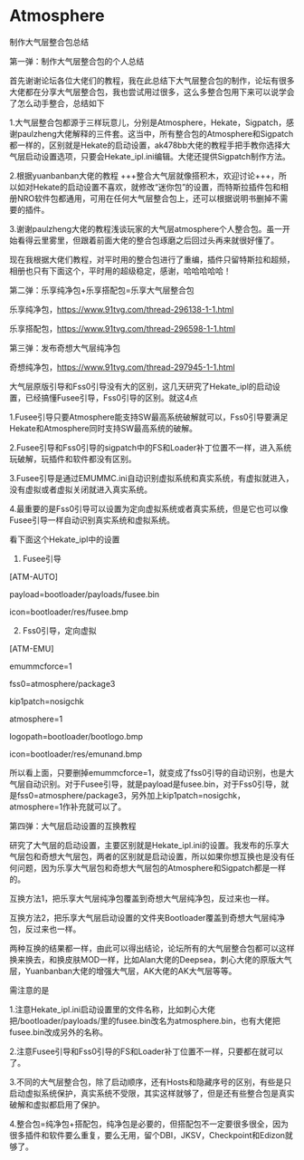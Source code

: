 # Atmosphere
制作大气层整合包总结

第一弹：制作大气层整合包的个人总结

首先谢谢论坛各位大佬们的教程，我在此总结下大气层整合包的制作，论坛有很多大佬都在分享大气层整合包，我也尝试用过很多，这么多整合包用下来可以说学会了怎么动手整合，总结如下

1.大气层整合包都源于三样玩意儿，分别是Atmosphere，Hekate，Sigpatch，感谢paulzheng大佬解释的三件套。这当中，所有整合包的Atmosphere和Sigpatch都一样的，区别就是Hekate的启动设置，ak478bb大佬的教程手把手教你选择大气层启动设置选项，只要会Hekate_ipl.ini编辑。大佬还提供Sigpatch制作方法。

2.根据yuanbanban大佬的教程 +++整合大气层就像搭积木，欢迎讨论+++，所以如对Hekate的启动设置不喜欢，就修改“迷你包”的设置，而特斯拉插件包和相册NRO软件包都通用，可用在任何大气层整合包上，还可以根据说明书删掉不需要的插件。

3.谢谢paulzheng大佬的教程浅谈玩家的大气层atmosphere个人整合包。虽一开始看得云里雾里，但跟着前面大佬的整合包琢磨之后回过头再来就很好懂了。

现在我根据大佬们教程，对平时用的整合包进行了重编，插件只留特斯拉和超频，相册也只有下面这个，平时用的超级稳定，感谢，哈哈哈哈哈！

第二弹：乐享纯净包+乐享搭配包=乐享大气层整合包

乐享纯净包，https://www.91tvg.com/thread-296138-1-1.html

乐享搭配包，https://www.91tvg.com/thread-296598-1-1.html

第三弹：发布奇想大气层纯净包

奇想纯净包，https://www.91tvg.com/thread-297945-1-1.html

大气层原版引导和Fss0引导没有大的区别，这几天研究了Hekate_ipl的启动设置，已经搞懂Fusee引导，Fss0引导的区别。就这4点

1.Fusee引导只要Atmosphere能支持SW最高系统破解就可以，Fss0引导要满足Hekate和Atmosphere同时支持SW最高系统的破解。

2.Fusee引导和Fss0引导的sigpatch中的FS和Loader补丁位置不一样，进入系统玩破解，玩插件和软件都没有区别。

3.Fusee引导是通过EMUMMC.ini自动识别虚拟系统和真实系统，有虚拟就进入，没有虚拟或者虚拟关闭就进入真实系统。

4.最重要的是Fss0引导可以设置为定向虚拟系统或者真实系统，但是它也可以像Fusee引导一样自动识别真实系统和虚拟系统。

看下面这个Hekate_ipl中的设置

1. Fusee引导

[ATM-AUTO]

payload=bootloader/payloads/fusee.bin

icon=bootloader/res/fusee.bmp

2. Fss0引导，定向虚拟

[ATM-EMU]

emummcforce=1

fss0=atmosphere/package3

kip1patch=nosigchk

atmosphere=1

logopath=bootloader/bootlogo.bmp

icon=bootloader/res/emunand.bmp

所以看上面，只要删掉emummcforce=1，就变成了fss0引导的自动识别，也是大气层自动识别。对于Fusee引导，就是payload是fusee.bin，对于Fss0引导，就是fss0=atmosphere/package3，另外加上kip1patch=nosigchk，atmosphere=1作补充就可以了。

第四弹：大气层启动设置的互换教程

研究了大气层的启动设置，主要区别就是Hekate_ipl.ini的设置。我发布的乐享大气层包和奇想大气层包，两者的区别就是启动设置，所以如果你想互换也是没有任何问题，因为乐享大气层包和奇想大气层包的Atmosphere和Sigpatch都是一样的。

互换方法1，把乐享大气层纯净包覆盖到奇想大气层纯净包，反过来也一样。

互换方法2，把乐享大气层启动设置的文件夹Bootloader覆盖到奇想大气层纯净包，反过来也一样。

两种互换的结果都一样，由此可以得出结论，论坛所有的大气层整合包都可以这样换来换去，和换皮肤MOD一样，比如Alan大佬的Deepsea，刺心大佬的原版大气层，Yuanbanban大佬的增强大气层，AK大佬的AK大气层等等。

需注意的是

1.注意Hekate_ipl.ini启动设置里的文件名称，比如刺心大佬把/bootloader/payloads/里的fusee.bin改名为atmosphere.bin，也有大佬把fusee.bin改成另外的名称。

2.注意Fusee引导和Fss0引导的FS和Loader补丁位置不一样，只要都在就可以了。

3.不同的大气层整合包，除了启动顺序，还有Hosts和隐藏序号的区别，有些是只启动虚拟系统保护，真实系统不受限，其实这样就够了，但是还有些整合包是真实破解和虚拟都启用了保护。

4.整合包=纯净包+搭配包，纯净包是必要的，但搭配包不一定要很多很全，因为很多插件和软件要么重复，要么无用，留个DBI，JKSV，Checkpoint和Edizon就够了。
